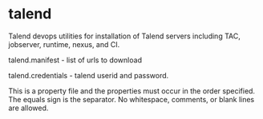 # talend
Talend devops utilities for installation of Talend servers including TAC, jobserver, runtime, nexus, and CI.

talend.manifest - list of urls to download

talend.credentials - talend userid and password.

This is a property file and the properties must occur in the order specified.  The equals sign is the separator.
No whitespace, comments, or blank lines are allowed.

